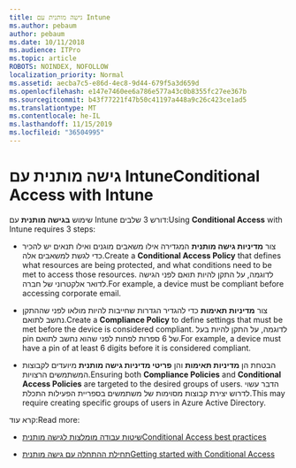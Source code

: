 ```yaml
---
title: גישה מותנית עם Intune
ms.author: pebaum
author: pebaum
ms.date: 10/11/2018
ms.audience: ITPro
ms.topic: article
ROBOTS: NOINDEX, NOFOLLOW
localization_priority: Normal
ms.assetid: aecba7c5-e86d-4ec8-9d44-679f5a3d659d
ms.openlocfilehash: e147e7460ee6a786e577a43c0b8355fc27ee367b
ms.sourcegitcommit: b43f77221f47b50c41197a448a9c26c423ce1ad5
ms.translationtype: MT
ms.contentlocale: he-IL
ms.lasthandoff: 11/15/2019
ms.locfileid: "36504995"
---
```

# <a name="conditional-access-with-intune"></a><span data-ttu-id="c7a31-102">גישה מותנית עם Intune</span><span class="sxs-lookup"><span data-stu-id="c7a31-102">Conditional Access with Intune</span></span>

<span data-ttu-id="c7a31-103">שימוש **בגישה מותנית** עם Intune דורש 3 שלבים:</span><span class="sxs-lookup"><span data-stu-id="c7a31-103">Using **Conditional Access** with Intune requires 3 steps:</span></span> 
  
- <span data-ttu-id="c7a31-104">צור **מדיניות גישה מותנית** המגדירה אילו משאבים מוגנים ואילו תנאים יש להכיר כדי לגשת למשאבים אלה.</span><span class="sxs-lookup"><span data-stu-id="c7a31-104">Create a **Conditional Access Policy** that defines what resources are being protected, and what conditions need to be met to access those resources.</span></span> <span data-ttu-id="c7a31-105">לדוגמה, על התקן להיות תואם לפני הגישה לדואר אלקטרוני של חברה.</span><span class="sxs-lookup"><span data-stu-id="c7a31-105">For example, a device must be compliant before accessing corporate email.</span></span> 
    
- <span data-ttu-id="c7a31-106">צור **מדיניות תאימות** כדי להגדיר הגדרות שחייבות להיות מולאו לפני שההתקן נחשב לתואם.</span><span class="sxs-lookup"><span data-stu-id="c7a31-106">Create a **Compliance Policy** to define settings that must be met before the device is considered compliant.</span></span> <span data-ttu-id="c7a31-107">לדוגמה, על התקן להיות בעל pin של 6 ספרות לפחות לפני שהוא נחשב לתואם.</span><span class="sxs-lookup"><span data-stu-id="c7a31-107">For example, a device must have a pin of at least 6 digits before it is considered compliant.</span></span> 
    
- <span data-ttu-id="c7a31-108">הבטחת הן **מדיניות תאימות** והן **פריטי מדיניות גישה מותנית** מיועדים לקבוצות המשתמשים הרצויות.</span><span class="sxs-lookup"><span data-stu-id="c7a31-108">Ensuring both **Compliance Policies** and **Conditional Access Policies** are targeted to the desired groups of users.</span></span> <span data-ttu-id="c7a31-109">הדבר עשוי לדרוש יצירת קבוצות מסוימות של משתמשים בספריית הפעילות התכלת.</span><span class="sxs-lookup"><span data-stu-id="c7a31-109">This may require creating specific groups of users in Azure Active Directory.</span></span> 
    
<span data-ttu-id="c7a31-110">קרא עוד:</span><span class="sxs-lookup"><span data-stu-id="c7a31-110">Read more:</span></span>
  
- [<span data-ttu-id="c7a31-111">שיטות עבודה מומלצות לגישה מותנית</span><span class="sxs-lookup"><span data-stu-id="c7a31-111">Conditional Access best practices</span></span>](https://docs.microsoft.com/azure/active-directory/conditional-access/best-practices)
    
- [<span data-ttu-id="c7a31-112">תחילת ההתחלה עם גישה מותנית</span><span class="sxs-lookup"><span data-stu-id="c7a31-112">Getting started with Conditional Access </span></span>](https://docs.microsoft.com/azure/active-directory/active-directory-conditional-access-azure-portal-get-started)
    

